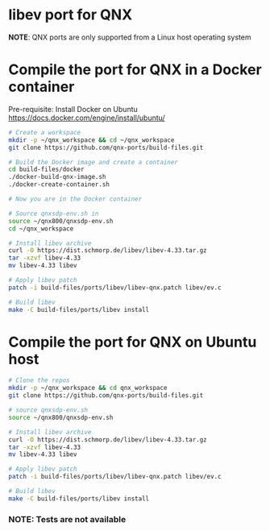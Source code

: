 # libev port for QNX

**NOTE**: QNX ports are only supported from a Linux host operating system

# Compile the port for QNX in a Docker container

Pre-requisite: Install Docker on Ubuntu https://docs.docker.com/engine/install/ubuntu/

```bash
# Create a workspace
mkdir -p ~/qnx_workspace && cd ~/qnx_workspace
git clone https://github.com/qnx-ports/build-files.git

# Build the Docker image and create a container
cd build-files/docker
./docker-build-qnx-image.sh
./docker-create-container.sh

# Now you are in the Docker container

# Source qnxsdp-env.sh in
source ~/qnx800/qnxsdp-env.sh
cd ~/qnx_workspace

# Install libev archive
curl -O https://dist.schmorp.de/libev/libev-4.33.tar.gz
tar -xzvf libev-4.33
mv libev-4.33 libev

# Apply libev patch
patch -i build-files/ports/libev/libev-qnx.patch libev/ev.c

# Build libev
make -C build-files/ports/libev install
```

# Compile the port for QNX on Ubuntu host

```bash
# Clone the repos
mkdir -p ~/qnx_workspace && cd qnx_workspace
git clone https://github.com/qnx-ports/build-files.git

# source qnxsdp-env.sh
source ~/qnx800/qnxsdp-env.sh

# Install libev archive
curl -O https://dist.schmorp.de/libev/libev-4.33.tar.gz
tar -xzvf libev-4.33
mv libev-4.33 libev

# Apply libev patch
patch -i build-files/ports/libev/libev-qnx.patch libev/ev.c

# Build libev
make -C build-files/ports/libev install
```

### **NOTE**: Tests are not available
